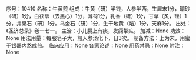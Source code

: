 序号：10410
名称：牛黄煎
组成：牛黄（研）半钱，人参半两，生犀末1分，硼砂（研）1分，白茯苓（去黑心）1分，薄荷1分，乳香（研）1分，甘草（炙，锉）1分，井泉石（研）1分，乌金石（研）1分，生干地黄（焙）1分，天麻1分。
出处：《圣济总录》卷一七一。
主治：小儿膈上有痰，发痫掣疭。
加减：None
功效：None
用法用量：每服皂子大，煎人参汤化下，日3次。
制备方法：上为末，用蜜于银器内熬成煎。
临床应用：None
各家论述：None
用药禁忌：None
附注：None
